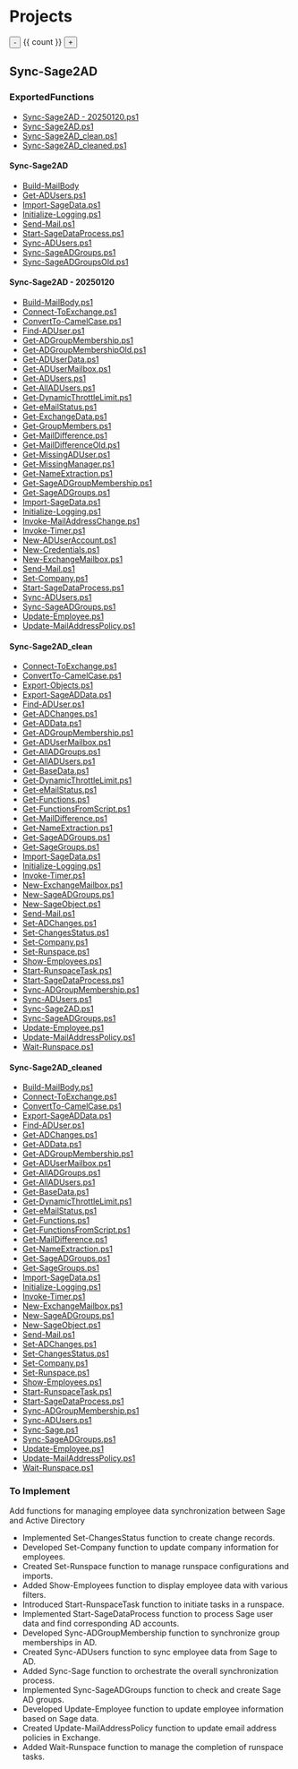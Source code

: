 # Projects

<div id="counter">
  <button @click="count -= 1">-</button>
  {{ count }}
  <button @click="count += 1">+</button>
</div>

## Sync-Sage2AD

### ExportedFunctions

 - [Sync-Sage2AD - 20250120.ps1](<.\Projects\Sync-Sage2AD\Sync-Sage2AD - 20250120.ps1>)
 - [Sync-Sage2AD.ps1](<.\Projects\Sync-Sage2AD\Sync-Sage2AD.ps1>)
 - [Sync-Sage2AD_clean.ps1](<.\Projects\Sync-Sage2AD\Sync-Sage2AD_clean.ps1>)
 - [Sync-Sage2AD_cleaned.ps1](<.\Projects\Sync-Sage2AD\Sync-Sage2AD_cleaned.ps1>)

#### Sync-Sage2AD
  - [Build-MailBody](Projects/Sync-Sage2AD/ExportedFunctions/Sync-Sage2AD/Build-MailBody.md)
  - [Get-ADUsers.ps1](<.\Projects\Sync-Sage2AD\ExportedFunctions\Sync-Sage2AD\Get-ADUsers.ps1>)
  - [Import-SageData.ps1](<.\Projects\Sync-Sage2AD\ExportedFunctions\Sync-Sage2AD\Import-SageData.ps1>)
  - [Initialize-Logging.ps1](<.\Projects\Sync-Sage2AD\ExportedFunctions\Sync-Sage2AD\Initialize-Logging.ps1>)
  - [Send-Mail.ps1](<.\Projects\Sync-Sage2AD\ExportedFunctions\Sync-Sage2AD\Send-Mail.ps1>)
  - [Start-SageDataProcess.ps1](<.\Projects\Sync-Sage2AD\ExportedFunctions\Sync-Sage2AD\Start-SageDataProcess.ps1>)
  - [Sync-ADUsers.ps1](<.\Projects\Sync-Sage2AD\ExportedFunctions\Sync-Sage2AD\Sync-ADUsers.ps1>)
  - [Sync-SageADGroups.ps1](<.\Projects\Sync-Sage2AD\ExportedFunctions\Sync-Sage2AD\Sync-SageADGroups.ps1>)
  - [Sync-SageADGroupsOld.ps1](<.\Projects\Sync-Sage2AD\ExportedFunctions\Sync-Sage2AD\Sync-SageADGroupsOld.ps1>)

#### Sync-Sage2AD - 20250120
  - [Build-MailBody.ps1](<.\Projects\Sync-Sage2AD\ExportedFunctions\Sync-Sage2AD - 20250120\Build-MailBody.ps1>)
  - [Connect-ToExchange.ps1](<.\Projects\Sync-Sage2AD\ExportedFunctions\Sync-Sage2AD - 20250120\Connect-ToExchange.ps1>)
  - [ConvertTo-CamelCase.ps1](<.\Projects\Sync-Sage2AD\ExportedFunctions\Sync-Sage2AD - 20250120\ConvertTo-CamelCase.ps1>)
  - [Find-ADUser.ps1](<.\Projects\Sync-Sage2AD\ExportedFunctions\Sync-Sage2AD - 20250120\Find-ADUser.ps1>)
  - [Get-ADGroupMembership.ps1](<.\Projects\Sync-Sage2AD\ExportedFunctions\Sync-Sage2AD - 20250120\Get-ADGroupMembership.ps1>)
  - [Get-ADGroupMembershipOld.ps1](<.\Projects\Sync-Sage2AD\ExportedFunctions\Sync-Sage2AD - 20250120\Get-ADGroupMembershipOld.ps1>)
  - [Get-ADUserData.ps1](<.\Projects\Sync-Sage2AD\ExportedFunctions\Sync-Sage2AD - 20250120\Get-ADUserData.ps1>)
  - [Get-ADUserMailbox.ps1](<.\Projects\Sync-Sage2AD\ExportedFunctions\Sync-Sage2AD - 20250120\Get-ADUserMailbox.ps1>)
  - [Get-ADUsers.ps1](<.\Projects\Sync-Sage2AD\ExportedFunctions\Sync-Sage2AD - 20250120\Get-ADUsers.ps1>)
  - [Get-AllADUsers.ps1](<.\Projects\Sync-Sage2AD\ExportedFunctions\Sync-Sage2AD - 20250120\Get-AllADUsers.ps1>)
  - [Get-DynamicThrottleLimit.ps1](<.\Projects\Sync-Sage2AD\ExportedFunctions\Sync-Sage2AD - 20250120\Get-DynamicThrottleLimit.ps1>)
  - [Get-eMailStatus.ps1](<.\Projects\Sync-Sage2AD\ExportedFunctions\Sync-Sage2AD - 20250120\Get-eMailStatus.ps1>)
  - [Get-ExchangeData.ps1](<.\Projects\Sync-Sage2AD\ExportedFunctions\Sync-Sage2AD - 20250120\Get-ExchangeData.ps1>)
  - [Get-GroupMembers.ps1](<.\Projects\Sync-Sage2AD\ExportedFunctions\Sync-Sage2AD - 20250120\Get-GroupMembers.ps1>)
  - [Get-MailDifference.ps1](<.\Projects\Sync-Sage2AD\ExportedFunctions\Sync-Sage2AD - 20250120\Get-MailDifference.ps1>)
  - [Get-MailDifferenceOld.ps1](<.\Projects\Sync-Sage2AD\ExportedFunctions\Sync-Sage2AD - 20250120\Get-MailDifferenceOld.ps1>)
  - [Get-MissingADUser.ps1](<.\Projects\Sync-Sage2AD\ExportedFunctions\Sync-Sage2AD - 20250120\Get-MissingADUser.ps1>)
  - [Get-MissingManager.ps1](<.\Projects\Sync-Sage2AD\ExportedFunctions\Sync-Sage2AD - 20250120\Get-MissingManager.ps1>)
  - [Get-NameExtraction.ps1](<.\Projects\Sync-Sage2AD\ExportedFunctions\Sync-Sage2AD - 20250120\Get-NameExtraction.ps1>)
  - [Get-SageADGroupMembership.ps1](<.\Projects\Sync-Sage2AD\ExportedFunctions\Sync-Sage2AD - 20250120\Get-SageADGroupMembership.ps1>)
  - [Get-SageADGroups.ps1](<.\Projects\Sync-Sage2AD\ExportedFunctions\Sync-Sage2AD - 20250120\Get-SageADGroups.ps1>)
  - [Import-SageData.ps1](<.\Projects\Sync-Sage2AD\ExportedFunctions\Sync-Sage2AD - 20250120\Import-SageData.ps1>)
  - [Initialize-Logging.ps1](<.\Projects\Sync-Sage2AD\ExportedFunctions\Sync-Sage2AD - 20250120\Initialize-Logging.ps1>)
  - [Invoke-MailAddressChange.ps1](<.\Projects\Sync-Sage2AD\ExportedFunctions\Sync-Sage2AD - 20250120\Invoke-MailAddressChange.ps1>)
  - [Invoke-Timer.ps1](<.\Projects\Sync-Sage2AD\ExportedFunctions\Sync-Sage2AD - 20250120\Invoke-Timer.ps1>)
  - [New-ADUserAccount.ps1](<.\Projects\Sync-Sage2AD\ExportedFunctions\Sync-Sage2AD - 20250120\New-ADUserAccount.ps1>)
  - [New-Credentials.ps1](<.\Projects\Sync-Sage2AD\ExportedFunctions\Sync-Sage2AD - 20250120\New-Credentials.ps1>)
  - [New-ExchangeMailbox.ps1](<.\Projects\Sync-Sage2AD\ExportedFunctions\Sync-Sage2AD - 20250120\New-ExchangeMailbox.ps1>)
  - [Send-Mail.ps1](<.\Projects\Sync-Sage2AD\ExportedFunctions\Sync-Sage2AD - 20250120\Send-Mail.ps1>)
  - [Set-Company.ps1](<.\Projects\Sync-Sage2AD\ExportedFunctions\Sync-Sage2AD - 20250120\Set-Company.ps1>)
  - [Start-SageDataProcess.ps1](<.\Projects\Sync-Sage2AD\ExportedFunctions\Sync-Sage2AD - 20250120\Start-SageDataProcess.ps1>)
  - [Sync-ADUsers.ps1](<.\Projects\Sync-Sage2AD\ExportedFunctions\Sync-Sage2AD - 20250120\Sync-ADUsers.ps1>)
  - [Sync-SageADGroups.ps1](<.\Projects\Sync-Sage2AD\ExportedFunctions\Sync-Sage2AD - 20250120\Sync-SageADGroups.ps1>)
  - [Update-Employee.ps1](<.\Projects\Sync-Sage2AD\ExportedFunctions\Sync-Sage2AD - 20250120\Update-Employee.ps1>)
  - [Update-MailAddressPolicy.ps1](<.\Projects\Sync-Sage2AD\ExportedFunctions\Sync-Sage2AD - 20250120\Update-MailAddressPolicy.ps1>)

#### Sync-Sage2AD_clean
  - [Connect-ToExchange.ps1](<.\Projects\Sync-Sage2AD\ExportedFunctions\Sync-Sage2AD_clean\Connect-ToExchange.ps1>)
  - [ConvertTo-CamelCase.ps1](<.\Projects\Sync-Sage2AD\ExportedFunctions\Sync-Sage2AD_clean\ConvertTo-CamelCase.ps1>)
  - [Export-Objects.ps1](<.\Projects\Sync-Sage2AD\ExportedFunctions\Sync-Sage2AD_clean\Export-Objects.ps1>)
  - [Export-SageADData.ps1](<.\Projects\Sync-Sage2AD\ExportedFunctions\Sync-Sage2AD_clean\Export-SageADData.ps1>)
  - [Find-ADUser.ps1](<.\Projects\Sync-Sage2AD\ExportedFunctions\Sync-Sage2AD_clean\Find-ADUser.ps1>)
  - [Get-ADChanges.ps1](<.\Projects\Sync-Sage2AD\ExportedFunctions\Sync-Sage2AD_clean\Get-ADChanges.ps1>)
  - [Get-ADData.ps1](<.\Projects\Sync-Sage2AD\ExportedFunctions\Sync-Sage2AD_clean\Get-ADData.ps1>)
  - [Get-ADGroupMembership.ps1](<.\Projects\Sync-Sage2AD\ExportedFunctions\Sync-Sage2AD_clean\Get-ADGroupMembership.ps1>)
  - [Get-ADUserMailbox.ps1](<.\Projects\Sync-Sage2AD\ExportedFunctions\Sync-Sage2AD_clean\Get-ADUserMailbox.ps1>)
  - [Get-AllADGroups.ps1](<.\Projects\Sync-Sage2AD\ExportedFunctions\Sync-Sage2AD_clean\Get-AllADGroups.ps1>)
  - [Get-AllADUsers.ps1](<.\Projects\Sync-Sage2AD\ExportedFunctions\Sync-Sage2AD_clean\Get-AllADUsers.ps1>)
  - [Get-BaseData.ps1](<.\Projects\Sync-Sage2AD\ExportedFunctions\Sync-Sage2AD_clean\Get-BaseData.ps1>)
  - [Get-DynamicThrottleLimit.ps1](<.\Projects\Sync-Sage2AD\ExportedFunctions\Sync-Sage2AD_clean\Get-DynamicThrottleLimit.ps1>)
  - [Get-eMailStatus.ps1](<.\Projects\Sync-Sage2AD\ExportedFunctions\Sync-Sage2AD_clean\Get-eMailStatus.ps1>)
  - [Get-Functions.ps1](<.\Projects\Sync-Sage2AD\ExportedFunctions\Sync-Sage2AD_clean\Get-Functions.ps1>)
  - [Get-FunctionsFromScript.ps1](<.\Projects\Sync-Sage2AD\ExportedFunctions\Sync-Sage2AD_clean\Get-FunctionsFromScript.ps1>)
  - [Get-MailDifference.ps1](<.\Projects\Sync-Sage2AD\ExportedFunctions\Sync-Sage2AD_clean\Get-MailDifference.ps1>)
  - [Get-NameExtraction.ps1](<.\Projects\Sync-Sage2AD\ExportedFunctions\Sync-Sage2AD_clean\Get-NameExtraction.ps1>)
  - [Get-SageADGroups.ps1](<.\Projects\Sync-Sage2AD\ExportedFunctions\Sync-Sage2AD_clean\Get-SageADGroups.ps1>)
  - [Get-SageGroups.ps1](<.\Projects\Sync-Sage2AD\ExportedFunctions\Sync-Sage2AD_clean\Get-SageGroups.ps1>)
  - [Import-SageData.ps1](<.\Projects\Sync-Sage2AD\ExportedFunctions\Sync-Sage2AD_clean\Import-SageData.ps1>)
  - [Initialize-Logging.ps1](<.\Projects\Sync-Sage2AD\ExportedFunctions\Sync-Sage2AD_clean\Initialize-Logging.ps1>)
  - [Invoke-Timer.ps1](<.\Projects\Sync-Sage2AD\ExportedFunctions\Sync-Sage2AD_clean\Invoke-Timer.ps1>)
  - [New-ExchangeMailbox.ps1](<.\Projects\Sync-Sage2AD\ExportedFunctions\Sync-Sage2AD_clean\New-ExchangeMailbox.ps1>)
  - [New-SageADGroups.ps1](<.\Projects\Sync-Sage2AD\ExportedFunctions\Sync-Sage2AD_clean\New-SageADGroups.ps1>)
  - [New-SageObject.ps1](<.\Projects\Sync-Sage2AD\ExportedFunctions\Sync-Sage2AD_clean\New-SageObject.ps1>)
  - [Send-Mail.ps1](<.\Projects\Sync-Sage2AD\ExportedFunctions\Sync-Sage2AD_clean\Send-Mail.ps1>)
  - [Set-ADChanges.ps1](<.\Projects\Sync-Sage2AD\ExportedFunctions\Sync-Sage2AD_clean\Set-ADChanges.ps1>)
  - [Set-ChangesStatus.ps1](<.\Projects\Sync-Sage2AD\ExportedFunctions\Sync-Sage2AD_clean\Set-ChangesStatus.ps1>)
  - [Set-Company.ps1](<.\Projects\Sync-Sage2AD\ExportedFunctions\Sync-Sage2AD_clean\Set-Company.ps1>)
  - [Set-Runspace.ps1](<.\Projects\Sync-Sage2AD\ExportedFunctions\Sync-Sage2AD_clean\Set-Runspace.ps1>)
  - [Show-Employees.ps1](<.\Projects\Sync-Sage2AD\ExportedFunctions\Sync-Sage2AD_clean\Show-Employees.ps1>)
  - [Start-RunspaceTask.ps1](<.\Projects\Sync-Sage2AD\ExportedFunctions\Sync-Sage2AD_clean\Start-RunspaceTask.ps1>)
  - [Start-SageDataProcess.ps1](<.\Projects\Sync-Sage2AD\ExportedFunctions\Sync-Sage2AD_clean\Start-SageDataProcess.ps1>)
  - [Sync-ADGroupMembership.ps1](<.\Projects\Sync-Sage2AD\ExportedFunctions\Sync-Sage2AD_clean\Sync-ADGroupMembership.ps1>)
  - [Sync-ADUsers.ps1](<.\Projects\Sync-Sage2AD\ExportedFunctions\Sync-Sage2AD_clean\Sync-ADUsers.ps1>)
  - [Sync-Sage2AD.ps1](<.\Projects\Sync-Sage2AD\ExportedFunctions\Sync-Sage2AD_clean\Sync-Sage2AD.ps1>)
  - [Sync-SageADGroups.ps1](<.\Projects\Sync-Sage2AD\ExportedFunctions\Sync-Sage2AD_clean\Sync-SageADGroups.ps1>)
  - [Update-Employee.ps1](<.\Projects\Sync-Sage2AD\ExportedFunctions\Sync-Sage2AD_clean\Update-Employee.ps1>)
  - [Update-MailAddressPolicy.ps1](<.\Projects\Sync-Sage2AD\ExportedFunctions\Sync-Sage2AD_clean\Update-MailAddressPolicy.ps1>)
  - [Wait-Runspace.ps1](<.\Projects\Sync-Sage2AD\ExportedFunctions\Sync-Sage2AD_clean\Wait-Runspace.ps1>)

#### Sync-Sage2AD_cleaned
  - [Build-MailBody.ps1](<.\Projects\Sync-Sage2AD\ExportedFunctions\Sync-Sage2AD_cleaned\Build-MailBody.ps1>)
  - [Connect-ToExchange.ps1](<.\Projects\Sync-Sage2AD\ExportedFunctions\Sync-Sage2AD_cleaned\Connect-ToExchange.ps1>)
  - [ConvertTo-CamelCase.ps1](<.\Projects\Sync-Sage2AD\ExportedFunctions\Sync-Sage2AD_cleaned\ConvertTo-CamelCase.ps1>)
  - [Export-SageADData.ps1](<.\Projects\Sync-Sage2AD\ExportedFunctions\Sync-Sage2AD_cleaned\Export-SageADData.ps1>)
  - [Find-ADUser.ps1](<.\Projects\Sync-Sage2AD\ExportedFunctions\Sync-Sage2AD_cleaned\Find-ADUser.ps1>)
  - [Get-ADChanges.ps1](<.\Projects\Sync-Sage2AD\ExportedFunctions\Sync-Sage2AD_cleaned\Get-ADChanges.ps1>)
  - [Get-ADData.ps1](<.\Projects\Sync-Sage2AD\ExportedFunctions\Sync-Sage2AD_cleaned\Get-ADData.ps1>)
  - [Get-ADGroupMembership.ps1](<.\Projects\Sync-Sage2AD\ExportedFunctions\Sync-Sage2AD_cleaned\Get-ADGroupMembership.ps1>)
  - [Get-ADUserMailbox.ps1](<.\Projects\Sync-Sage2AD\ExportedFunctions\Sync-Sage2AD_cleaned\Get-ADUserMailbox.ps1>)
  - [Get-AllADGroups.ps1](<.\Projects\Sync-Sage2AD\ExportedFunctions\Sync-Sage2AD_cleaned\Get-AllADGroups.ps1>)
  - [Get-AllADUsers.ps1](<.\Projects\Sync-Sage2AD\ExportedFunctions\Sync-Sage2AD_cleaned\Get-AllADUsers.ps1>)
  - [Get-BaseData.ps1](<.\Projects\Sync-Sage2AD\ExportedFunctions\Sync-Sage2AD_cleaned\Get-BaseData.ps1>)
  - [Get-DynamicThrottleLimit.ps1](<.\Projects\Sync-Sage2AD\ExportedFunctions\Sync-Sage2AD_cleaned\Get-DynamicThrottleLimit.ps1>)
  - [Get-eMailStatus.ps1](<.\Projects\Sync-Sage2AD\ExportedFunctions\Sync-Sage2AD_cleaned\Get-eMailStatus.ps1>)
  - [Get-Functions.ps1](<.\Projects\Sync-Sage2AD\ExportedFunctions\Sync-Sage2AD_cleaned\Get-Functions.ps1>)
  - [Get-FunctionsFromScript.ps1](<.\Projects\Sync-Sage2AD\ExportedFunctions\Sync-Sage2AD_cleaned\Get-FunctionsFromScript.ps1>)
  - [Get-MailDifference.ps1](<.\Projects\Sync-Sage2AD\ExportedFunctions\Sync-Sage2AD_cleaned\Get-MailDifference.ps1>)
  - [Get-NameExtraction.ps1](<.\Projects\Sync-Sage2AD\ExportedFunctions\Sync-Sage2AD_cleaned\Get-NameExtraction.ps1>)
  - [Get-SageADGroups.ps1](<.\Projects\Sync-Sage2AD\ExportedFunctions\Sync-Sage2AD_cleaned\Get-SageADGroups.ps1>)
  - [Get-SageGroups.ps1](<.\Projects\Sync-Sage2AD\ExportedFunctions\Sync-Sage2AD_cleaned\Get-SageGroups.ps1>)
  - [Import-SageData.ps1](<.\Projects\Sync-Sage2AD\ExportedFunctions\Sync-Sage2AD_cleaned\Import-SageData.ps1>)
  - [Initialize-Logging.ps1](<.\Projects\Sync-Sage2AD\ExportedFunctions\Sync-Sage2AD_cleaned\Initialize-Logging.ps1>)
  - [Invoke-Timer.ps1](<.\Projects\Sync-Sage2AD\ExportedFunctions\Sync-Sage2AD_cleaned\Invoke-Timer.ps1>)
  - [New-ExchangeMailbox.ps1](<.\Projects\Sync-Sage2AD\ExportedFunctions\Sync-Sage2AD_cleaned\New-ExchangeMailbox.ps1>)
  - [New-SageADGroups.ps1](<.\Projects\Sync-Sage2AD\ExportedFunctions\Sync-Sage2AD_cleaned\New-SageADGroups.ps1>)
  - [New-SageObject.ps1](<.\Projects\Sync-Sage2AD\ExportedFunctions\Sync-Sage2AD_cleaned\New-SageObject.ps1>)
  - [Send-Mail.ps1](<.\Projects\Sync-Sage2AD\ExportedFunctions\Sync-Sage2AD_cleaned\Send-Mail.ps1>)
  - [Set-ADChanges.ps1](<.\Projects\Sync-Sage2AD\ExportedFunctions\Sync-Sage2AD_cleaned\Set-ADChanges.ps1>)
  - [Set-ChangesStatus.ps1](<.\Projects\Sync-Sage2AD\ExportedFunctions\Sync-Sage2AD_cleaned\Set-ChangesStatus.ps1>)
  - [Set-Company.ps1](<.\Projects\Sync-Sage2AD\ExportedFunctions\Sync-Sage2AD_cleaned\Set-Company.ps1>)
  - [Set-Runspace.ps1](<.\Projects\Sync-Sage2AD\ExportedFunctions\Sync-Sage2AD_cleaned\Set-Runspace.ps1>)
  - [Show-Employees.ps1](<.\Projects\Sync-Sage2AD\ExportedFunctions\Sync-Sage2AD_cleaned\Show-Employees.ps1>)
  - [Start-RunspaceTask.ps1](<.\Projects\Sync-Sage2AD\ExportedFunctions\Sync-Sage2AD_cleaned\Start-RunspaceTask.ps1>)
  - [Start-SageDataProcess.ps1](<.\Projects\Sync-Sage2AD\ExportedFunctions\Sync-Sage2AD_cleaned\Start-SageDataProcess.ps1>)
  - [Sync-ADGroupMembership.ps1](<.\Projects\Sync-Sage2AD\ExportedFunctions\Sync-Sage2AD_cleaned\Sync-ADGroupMembership.ps1>)
  - [Sync-ADUsers.ps1](<.\Projects\Sync-Sage2AD\ExportedFunctions\Sync-Sage2AD_cleaned\Sync-ADUsers.ps1>)
  - [Sync-Sage.ps1](<.\Projects\Sync-Sage2AD\ExportedFunctions\Sync-Sage2AD_cleaned\Sync-Sage.ps1>)
  - [Sync-SageADGroups.ps1](<.\Projects\Sync-Sage2AD\ExportedFunctions\Sync-Sage2AD_cleaned\Sync-SageADGroups.ps1>)
  - [Update-Employee.ps1](<.\Projects\Sync-Sage2AD\ExportedFunctions\Sync-Sage2AD_cleaned\Update-Employee.ps1>)
  - [Update-MailAddressPolicy.ps1](<.\Projects\Sync-Sage2AD\ExportedFunctions\Sync-Sage2AD_cleaned\Update-MailAddressPolicy.ps1>)
  - [Wait-Runspace.ps1](<.\Projects\Sync-Sage2AD\ExportedFunctions\Sync-Sage2AD_cleaned\Wait-Runspace.ps1>)

### To Implement
Add functions for managing employee data synchronization between Sage and Active Directory

- Implemented Set-ChangesStatus function to create change records.
- Developed Set-Company function to update company information for employees.
- Created Set-Runspace function to manage runspace configurations and imports.
- Added Show-Employees function to display employee data with various filters.
- Introduced Start-RunspaceTask function to initiate tasks in a runspace.
- Implemented Start-SageDataProcess function to process Sage user data and find corresponding AD accounts.
- Developed Sync-ADGroupMembership function to synchronize group memberships in AD.
- Created Sync-ADUsers function to sync employee data from Sage to AD.
- Added Sync-Sage function to orchestrate the overall synchronization process.
- Implemented Sync-SageADGroups function to check and create Sage AD groups.
- Developed Update-Employee function to update employee information based on Sage data.
- Created Update-MailAddressPolicy function to update email address policies in Exchange.
- Added Wait-Runspace function to manage the completion of runspace tasks.
